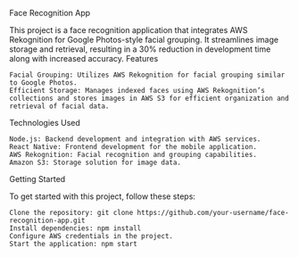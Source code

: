 Face Recognition App

This project is a face recognition application that integrates AWS Rekognition for Google Photos-style facial grouping. It streamlines image storage and retrieval, resulting in a 30% reduction in development time along with increased accuracy.
Features

    Facial Grouping: Utilizes AWS Rekognition for facial grouping similar to Google Photos.
    Efficient Storage: Manages indexed faces using AWS Rekognition’s collections and stores images in AWS S3 for efficient organization and retrieval of facial data.

Technologies Used

    Node.js: Backend development and integration with AWS services.
    React Native: Frontend development for the mobile application.
    AWS Rekognition: Facial recognition and grouping capabilities.
    Amazon S3: Storage solution for image data.

Getting Started

To get started with this project, follow these steps:

    Clone the repository: git clone https://github.com/your-username/face-recognition-app.git
    Install dependencies: npm install
    Configure AWS credentials in the project.
    Start the application: npm start
